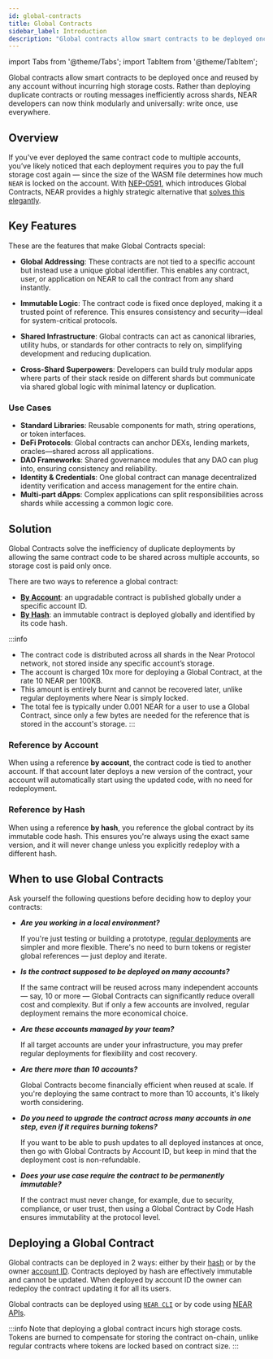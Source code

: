 ```yaml
---
id: global-contracts
title: Global Contracts
sidebar_label: Introduction
description: "Global contracts allow smart contracts to be deployed once and reused by any account without incurring high storage costs."
---
```

import Tabs from '@theme/Tabs';
import TabItem from '@theme/TabItem';

Global contracts allow smart contracts to be deployed once and reused by any account without incurring high storage costs.
Rather than deploying duplicate contracts or routing messages inefficiently across shards, NEAR developers can now think modularly and universally: write once, use everywhere.

## Overview

If you've ever deployed the same contract code to multiple accounts, you’ve likely noticed that each deployment requires you to pay the full storage cost again — since the size of the WASM file determines how much `NEAR` is locked on the account.
With [NEP-0591](https://github.com/near/NEPs/blob/master/neps/nep-0591.md), which introduces Global Contracts, NEAR provides a highly strategic alternative that [solves this elegantly](#solution).

## Key Features

These are the features that make Global Contracts special:

- **Global Addressing**: These contracts are not tied to a specific account but instead use a unique global identifier. This enables any contract, user, or application on NEAR to call the contract from any shard instantly.

- **Immutable Logic**: The contract code is fixed once deployed, making it a trusted point of reference. This ensures consistency and security—ideal for system-critical protocols.

- **Shared Infrastructure**: Global contracts can act as canonical libraries, utility hubs, or standards for other contracts to rely on, simplifying development and reducing duplication.

- **Cross-Shard Superpowers**: Developers can build truly modular apps where parts of their stack reside on different shards but communicate via shared global logic with minimal latency or duplication.

### Use Cases

- **Standard Libraries**: Reusable components for math, string operations, or token interfaces.
- **DeFi Protocols**: Global contracts can anchor DEXs, lending markets, oracles—shared across all applications.
- **DAO Frameworks**: Shared governance modules that any DAO can plug into, ensuring consistency and reliability.
- **Identity & Credentials**: One global contract can manage decentralized identity verification and access management for the entire chain.
- **Multi-part dApps**: Complex applications can split responsibilities across shards while accessing a common logic core.

## Solution

Global Contracts solve the inefficiency of duplicate deployments by allowing the same contract code to be shared across multiple accounts, so storage cost is paid only once.

There are two ways to reference a global contract:
- **[By Account](#reference-by-account)**: an upgradable contract is published globally under a specific account ID.
- **[By Hash](#reference-by-hash)**: an immutable contract is deployed globally and identified by its code hash.


:::info
- The contract code is distributed across all shards in the Near Protocol network, not stored inside any specific account’s storage.
- The account is charged 10x more for deploying a Global Contract, at the rate 10 NEAR per 100KB.
- This amount is entirely burnt and cannot be recovered later, unlike regular deployments where Near is simply locked.
- The total fee is typically under 0.001 NEAR for a user to use a Global Contract, since only a few bytes are needed for the reference that is stored in the account's storage.
:::

### Reference by Account

When using a reference **by account**, the contract code is tied to another account. If that account later deploys a new version of the contract, your account will automatically start using the updated code, with no need for redeployment.

### Reference by Hash

When using a reference **by hash**, you reference the global contract by its immutable code hash. This ensures you're always using the exact same version, and it will never change unless you explicitly redeploy with a different hash.

## When to use Global Contracts

Ask yourself the following questions before deciding how to deploy your contracts:

- **_Are you working in a local environment?_**
  
  If you're just testing or building a prototype, [regular deployments](release/deploy.md) are simpler and more flexible. There's no need to burn tokens or register global references — just deploy and iterate.

- **_Is the contract supposed to be deployed on many accounts?_**

  If the same contract will be reused across many independent accounts — say, 10 or more — Global Contracts can significantly reduce overall cost and complexity. But if only a few accounts are involved, regular deployment remains the more economical choice.

- **_Are these accounts managed by your team?_**

  If all target accounts are under your infrastructure, you may prefer regular deployments for flexibility and cost recovery.
- **_Are there more than 10 accounts?_**

  Global Contracts become financially efficient when reused at scale. If you're deploying the same contract to more than 10 accounts, it's likely worth considering.

- **_Do you need to upgrade the contract across many accounts in one step, even if it requires burning tokens?_**

  If you want to be able to push updates to all deployed instances at once, then go with Global Contracts by Account ID, but keep in mind that the deployment cost is non-refundable.

- **_Does your use case require the contract to be permanently immutable?_**

  If the contract must never change, for example, due to security, compliance, or user trust, then using a Global Contract by Code Hash ensures immutability at the protocol level.

## Deploying a Global Contract

Global contracts can be deployed in 2 ways: either by their [hash](#reference-by-hash) or by the owner [account ID](#reference-by-account).
Contracts deployed by hash are effectively immutable and cannot be updated.
When deployed by account ID the owner can redeploy the contract updating it for all its users.

Global contracts can be deployed using [`NEAR CLI`](#) or by code using [NEAR APIs](#).

:::info
Note that deploying a global contract incurs high storage costs. Tokens are burned to compensate for storing the contract on-chain, unlike regular contracts where tokens are locked based on contract size.
:::
